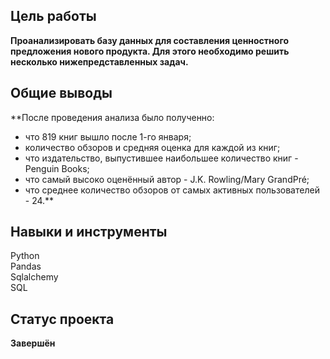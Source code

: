 ## Цель работы 
**Проанализировать базу данных для составления ценностного предложения нового продукта. Для этого необходимо решить несколько нижепредставленных задач.**
## Общие выводы
**После проведения анализа было полученно:
- что 819 книг вышло после 1-го января;
- количество обзоров и средняя оценка для каждой из книг;
- что издательство, выпустившее наибольшее количество книг - Penguin Books;
- что самый высоко оценённый автор - J.K. Rowling/Mary GrandPré;
- что среднее количество обзоров от самых активных пользователей - 24.**
## Навыки и инструменты
Python <br>
Pandas <br>
Sqlalchemy <br>
SQL <br>
## Статус проекта
**Завершён**
